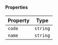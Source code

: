 #### Properties

| Property                 | Type     |
| ------------------------ | -------- |
| <a id="code"></a> `code` | `string` |
| <a id="name"></a> `name` | `string` |
